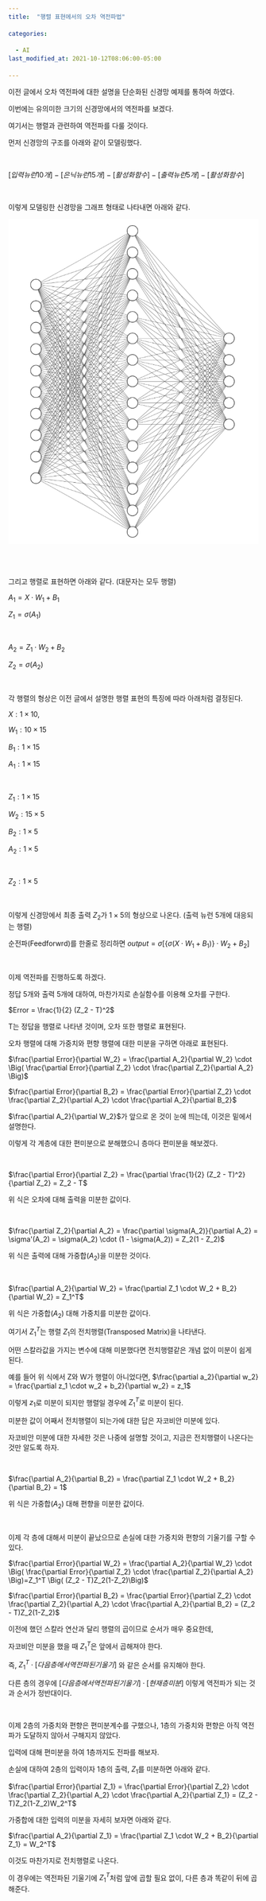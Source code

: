 ```yaml
---
title:  "행렬 표현에서의 오차 역전파법"

categories:

  - AI
last_modified_at: 2021-10-12T08:06:00-05:00

---
```






이전 글에서 오차 역전파에 대한 설명을 단순화된 신경망 예제를 통하여 하였다.

이번에는 유의미한 크기의 신경망에서의 역전파를 보겠다.

여기서는 행렬과 관련하여 역전파를 다룰 것이다.

먼저 신경망의 구조를 아래와 같이 모델링했다.

<br/>

$[입력 뉴런 10개] \; - \; [은닉 뉴런 15개] \; - \; [활성화함수] \; - \; [출력 뉴런 5개] \; -  \; [활성화함수]$

<br/>

이렇게 모델링한 신경망을 그래프 형태로 나타내면 아래와 같다.

![](/assets/image/10-15-5-nn.png)

<br/>

<br/>

그리고 행렬로 표현하면 아래와 같다. (대문자는 모두 행렬)

$A_1 = X \cdot W_1 + B_1$

$Z_1 = \sigma(A_1)$

<br/>

$A_2 = Z_1 \cdot W_2 + B_2$

$Z_2 = \sigma(A_2)$

<br/>

각 행렬의 형상은 이전 글에서 설명한 행렬 표현의 특징에 따라 아래처럼 결정된다.

$X: 1 \times 10,$

$W_1: 10 \times 15$

$B_1: 1 \times 15$

$A_1: 1 \times 15$

<br/>

$Z_1: 1 \times 15$

$W_2: 15 \times 5$

$B_2: 1 \times 5$

$A_2: 1 \times 5$

<br/>

$Z_2: 1 \times 5$

<br/>

이렇게 신경망에서 최종 출력 $Z_2$가 $1 \times 5$의 형상으로 나온다. (출력 뉴런 5개에 대응되는 행렬)

순전파(Feedforwrd)를 한줄로 정리하면 $output = \sigma[\{\sigma(X \cdot W_1 + B_1) \} \cdot W_2 + B_2]$

<br/>

이제 역전파를 진행하도록 하겠다.

정답 5개와 출력 5개에 대하여, 마찬가지로 손실함수를 이용해 오차를 구한다.

$Error = \frac{1}{2} (Z_2 - T)^2$

T는 정답을 행렬로 나타낸 것이며, 오차 또한 행렬로 표현된다.

오차 행렬에 대해 가중치와 편향 행렬에 대한 미분을 구하면 아래로 표현된다.

$\frac{\partial Error}{\partial W_2} = \frac{\partial A_2}{\partial W_2} \cdot \Big( \frac{\partial Error}{\partial Z_2}  \cdot \frac{\partial Z_2}{\partial A_2} \Big)$

$\frac{\partial Error}{\partial B_2} = \frac{\partial Error}{\partial Z_2}  \cdot \frac{\partial Z_2}{\partial A_2} \cdot \frac{\partial A_2}{\partial B_2}$

$\frac{\partial A_2}{\partial W_2}$가 앞으로 온 것이 눈에 띄는데, 이것은 밑에서 설명한다.

이렇게 각 계층에 대한 편미분으로 분해했으니 층마다 편미분을 해보겠다.

<br/>

$\frac{\partial Error}{\partial Z_2} = \frac{\partial \frac{1}{2} (Z_2 - T)^2}{\partial Z_2} = Z_2 - T$

위 식은 오차에 대해 출력을 미분한 값이다.

<br/>

$\frac{\partial Z_2}{\partial A_2} = \frac{\partial \sigma(A_2)}{\partial A_2} = \sigma'(A_2) = \sigma(A_2) \cdot (1 - \sigma(A_2)) = Z_2(1 - Z_2)$

위 식은 출력에 대해 가중합($A_2$)을 미분한 것이다.

<br/>

$\frac{\partial A_2}{\partial W_2} = \frac{\partial Z_1 \cdot W_2 + B_2}{\partial W_2} = Z_1^T$

위 식은 가중합($A_2$) 대해 가중치를 미분한 값이다.

여기서 $Z_1^T$는 행렬 $Z_1$의 전치행렬(Transposed Matrix)을 나타낸다.

어떤 스칼라값을 가지는 변수에 대해 미분했다면 전치행렬같은 개념 없이 미분이 쉽게 된다.

예를 들어 위 식에서 Z와 W가 행렬이 아니었다면, $\frac{\partial a_2}{\partial w_2} = \frac{\partial z_1 \cdot w_2 + b_2}{\partial w_2} = z_1$

이렇게 $z_1$로 미분이 되지만 행렬일 경우에 $Z_1^T$로 미분이 된다.

미분한 값이 어째서 전치행렬이 되는가에 대한 답은 자코비안 미분에 있다.

자코비안 미분에 대한 자세한 것은 나중에 설명할 것이고, 지금은 전치행렬이 나온다는 것만 알도록 하자.

<br/>

$\frac{\partial A_2}{\partial B_2} = \frac{\partial Z_1 \cdot W_2 + B_2}{\partial B_2} = 1$

위 식은 가중합($A_2$) 대해 편향을 미분한 값이다.

<br/>

이제 각 층에 대해서 미분이 끝났으므로 손실에 대한 가중치와 편향의 기울기를 구할 수 있다.

$\frac{\partial Error}{\partial W_2} = \frac{\partial A_2}{\partial W_2} \cdot \Big( \frac{\partial Error}{\partial Z_2}  \cdot \frac{\partial Z_2}{\partial A_2} \Big)=Z_1^T \Big( (Z_2 - T)Z_2(1-Z_2)\Big)$

$\frac{\partial Error}{\partial B_2} = \frac{\partial Error}{\partial Z_2}  \cdot \frac{\partial Z_2}{\partial A_2} \cdot \frac{\partial A_2}{\partial B_2} = (Z_2 - T)Z_2(1-Z_2)$

이전에 했던 스칼라 연산과 달리 행렬의 곱이므로 순서가 매우 중요한데,

자코비안 미분을 했을 때 $Z_1^T$은 앞에서 곱해져야 한다.

즉, $Z_1^T \cdot [다음 층에서 역전파된 기울기]$ 와 같은 순서를 유지해야 한다.

다른 층의 경우에 $[다음 층에서 역전파된 기울기] \cdot [현재 층 미분]$ 이렇게 역전파가 되는 것과 순서가 정반대이다. 

<br/>

이제 2층의 가중치와 편향은 편미분계수를 구했으나, 1층의 가중치와 편향은 아직 역전파가 도달하지 않아서 구해지지 않았다.

입력에 대해 편미분을 하여 1층까지도 전파를 해보자.

손실에 대하여 2층의 입력이자 1층의 출력, $Z_1$를 미분하면 아래와 같다.

$\frac{\partial Error}{\partial Z_1} = \frac{\partial Error}{\partial Z_2} \cdot \frac{\partial Z_2}{\partial A_2} \cdot \frac{\partial A_2}{\partial Z_1} = (Z_2 - T)Z_2(1-Z_2)W_2^T$

가중합에 대한 입력의 미분을 자세히 보자면 아래와 같다.

$\frac{\partial A_2}{\partial Z_1} = \frac{\partial Z_1 \cdot W_2 + B_2}{\partial Z_1} = W_2^T$

이것도 마찬가지로 전치행렬로 나온다. 

이 경우에는 역전파된 기울기에 $Z_1^T$처럼 앞에 곱할 필요 없이, 다른 층과 똑같이 뒤에 곱해준다.












